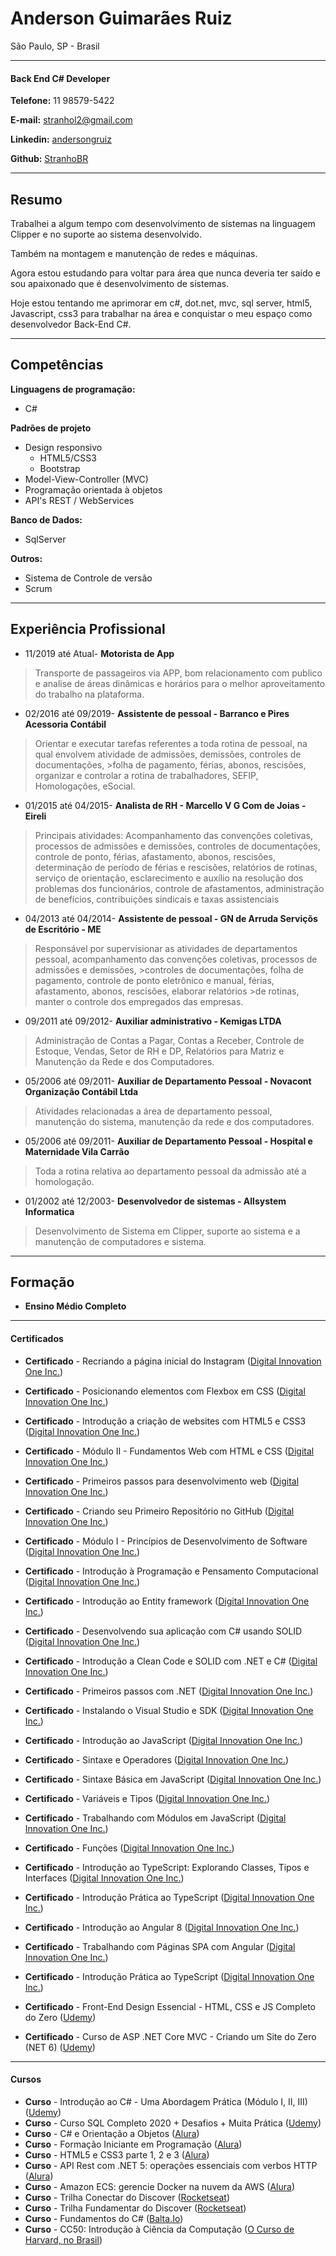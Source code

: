 # Anderson Guimarães Ruiz
>
São Paulo, SP - Brasil

---

#### Back End C# Developer

**Telefone:** 11 98579-5422

**E-mail:** [stranhol2@gmail.com](stranhol2@gmail.com)

**Linkedin:** [andersongruiz](https://www.linkedin.com/in/andersongruiz/)

**Github:** [StranhoBR](https://github.com/StranhoBR)


---

## Resumo

Trabalhei a algum tempo com desenvolvimento de sistemas na linguagem Clipper e no suporte ao sistema desenvolvido.

Também na montagem e manutenção de redes e máquinas.

Agora estou estudando para voltar para área que nunca deveria ter saído e sou apaixonado que é desenvolvimento de sistemas.

Hoje estou tentando me aprimorar em c#, dot.net, mvc, sql server, html5, Javascript, css3 para trabalhar na área e conquistar o meu espaço como desenvolvedor Back-End C#.

---

## Competências

**Linguagens de programação:**

* C#

**Padrões de projeto**

* Design responsivo
  * HTML5/CSS3
  * Bootstrap
* Model-View-Controller (MVC)
* Programação orientada à objetos
* API's REST / WebServices

**Banco de Dados:**

* SqlServer

**Outros:**

* Sistema de Controle de versão
* Scrum

---

## Experiência Profissional

* 11/2019 até Atual- **Motorista de App**
>Transporte de passageiros via APP, bom relacionamento com publico e analise de áreas dinâmicas e
>horários para o melhor aproveitamento do trabalho na plataforma.

* 02/2016 até 09/2019- **Assistente de pessoal - Barranco e Pires Acessoria Contábil**
>Orientar e executar tarefas referentes a toda rotina de pessoal, na qual envolvem atividade de admissões, demissões, controles de documentações, >folha de pagamento, férias, abonos, rescisões, organizar e controlar a rotina de trabalhadores, SEFIP, Homologações, eSocial.

* 01/2015 até 04/2015- **Analista de RH - Marcello V G Com de Joias - Eireli**
>Principais atividades: Acompanhamento das convenções coletivas, processos de admissões e
>demissões, controles de documentações, controle de ponto, férias, afastamento, abonos, rescisões,
>determinação de período de férias e rescisões, relatórios de rotinas, serviço de orientação,
>esclarecimento e auxílio na resolução dos problemas dos funcionários, controle de afastamentos,
>administração de benefícios, contribuições sindicais e taxas assistenciais

* 04/2013 até 04/2014- **Assistente de pessoal - GN de Arruda Serviçõs de Escritório - ME**
>Responsável por supervisionar as atividades de departamentos pessoal, acompanhamento das convenções coletivas, 
>processos de admissões e demissões, >controles de documentações, folha de pagamento, controle de ponto eletrônico 
>e manual, férias, afastamento, abonos, rescisões, elaborar relatórios >de rotinas, manter o controle dos empregados das empresas.

* 09/2011 até 09/2012- **Auxiliar administrativo - Kemigas LTDA**
>Administração de Contas a Pagar, Contas a Receber, Controle de Estoque, Vendas, Setor de RH e DP, 
>Relatórios para Matriz e Manutenção da Rede e dos Computadores.

* 05/2006 até 09/2011- **Auxiliar de Departamento Pessoal - Novacont Organização Contábil Ltda**
>Atividades relacionadas a área de departamento pessoal, manutenção do sistema, manutenção da
>rede e dos computadores.

* 05/2006 até 09/2011- **Auxiliar de Departamento Pessoal - Hospital e Maternidade Vila Carrão**
>Toda a rotina relativa ao departamento pessoal da admissão até a homologação.

* 01/2002 até 12/2003- **Desenvolvedor de sistemas - Allsystem Informatica**
>Desenvolvimento de Sistema em Clipper, suporte ao sistema e a manutenção de computadores e sistema.

---

## Formação

* **Ensino Médio Completo**

---
#### Certificados

* **Certificado** - Recriando a página inicial do Instagram ([Digital Innovation One Inc.](https://www.dio.me/certificate/6EC568F4))
* **Certificado** - Posicionando elementos com Flexbox em CSS ([Digital Innovation One Inc.](https://www.dio.me/certificate/118C36EF))
* **Certificado** - Introdução a criação de websites com HTML5 e CSS3 ([Digital Innovation One Inc.](https://www.dio.me/certificate/4A46B3A6))
* **Certificado** - Módulo II - Fundamentos Web com HTML e CSS ([Digital Innovation One Inc.](https://www.dio.me/certificate/BB73DEF6))
* **Certificado** - Primeiros passos para desenvolvimento web ([Digital Innovation One Inc.](https://www.dio.me/certificate/578A7890))
* **Certificado** - Criando seu Primeiro Repositório no GitHub ([Digital Innovation One Inc.](https://www.dio.me/certificate/31AA49A4))
* **Certificado** - Módulo I - Princípios de Desenvolvimento de Software ([Digital Innovation One Inc.](https://www.dio.me/certificate/74A49111))
* **Certificado** - Introdução à Programação e Pensamento Computacional ([Digital Innovation One Inc.](https://www.dio.me/certificate/0CB3729A))
* **Certificado** - Introdução ao Entity framework ([Digital Innovation One Inc.](https://www.dio.me/certificate/E0EC7160))
* **Certificado** - Desenvolvendo sua aplicação com C# usando SOLID ([Digital Innovation One Inc.](https://www.dio.me/certificate/75C61B7B))
* **Certificado** - Introdução a Clean Code e SOLID com .NET e C# ([Digital Innovation One Inc.](https://www.dio.me/certificate/A0FAE364))
* **Certificado** - Primeiros passos com .NET ([Digital Innovation One Inc.](https://www.dio.me/certificate/B0824FC5))
* **Certificado** - Instalando o Visual Studio e SDK ([Digital Innovation One Inc.](https://www.dio.me/certificate/718552C7))
* **Certificado** - Introdução ao JavaScript ([Digital Innovation One Inc.](https://www.dio.me/certificate/CA4C4B40))
* **Certificado** - Sintaxe e Operadores ([Digital Innovation One Inc.](https://www.dio.me/certificate/87B6A4E5))
* **Certificado** - Sintaxe Básica em JavaScript ([Digital Innovation One Inc.](https://www.dio.me/certificate/AACCBE9C))
* **Certificado** - Variáveis e Tipos ([Digital Innovation One Inc.](https://www.dio.me/certificate/375ED188))
* **Certificado** - Trabalhando com Módulos em JavaScript ([Digital Innovation One Inc.](https://www.dio.me/certificate/035B2EE8))
* **Certificado** - Funções ([Digital Innovation One Inc.](https://www.dio.me/certificate/DD383A53))
* **Certificado** - Introdução ao TypeScript: Explorando Classes, Tipos e Interfaces ([Digital Innovation One Inc.](https://www.dio.me/certificate/0A6F5A6A))
* **Certificado** - Introdução Prática ao TypeScript ([Digital Innovation One Inc.](https://www.dio.me/certificate/84666BB3))
* **Certificado** - Introdução ao Angular 8 ([Digital Innovation One Inc.](https://www.dio.me/certificate/7641D7B7))
* **Certificado** - Trabalhando com Páginas SPA com Angular ([Digital Innovation One Inc.](https://www.dio.me/certificate/DB553673))
* **Certificado** - Introdução Prática ao TypeScript ([Digital Innovation One Inc.](https://www.dio.me/certificate/84666BB3))

* **Certificado** - Front-End Design Essencial - HTML, CSS e JS Completo do Zero ([Udemy](https://www.udemy.com/certificate/UC-b6347a63-55d2-4250-874a-b0abdb97438e/))
* **Certificado** - Curso de ASP .NET Core MVC - Criando um Site do Zero (NET 6) ([Udemy](https://www.udemy.com/certificate/UC-b1dbe5ef-4adc-4631-9a4e-6eb25af6e017/))

---
#### Cursos

* **Curso** - Introdução ao C# - Uma Abordagem Prática (Módulo I, II, III) ([Udemy](https://www.udemy.com/))
* **Curso** - Curso SQL Completo 2020 + Desafios + Muita Prática ([Udemy](https://www.udemy.com/))
* **Curso** - C# e Orientação a Objetos ([Alura](https://www.alura.com.br/))
* **Curso** - Formação Iniciante em Programação ([Alura](https://www.alura.com.br/))
* **Curso** - HTML5 e CSS3 parte 1, 2 e 3 ([Alura](https://www.alura.com.br/))
* **Curso** - API Rest com .NET 5: operações essenciais com verbos HTTP ([Alura](https://www.alura.com.br/))
* **Curso** - Amazon ECS: gerencie Docker na nuvem da AWS ([Alura](https://www.alura.com.br/))
* **Curso** - Trilha Conectar do Discover ([Rocketseat](https://www.rocketseat.com.br/))
* **Curso** - Trilha Fundamentar do Discover ([Rocketseat](https://www.rocketseat.com.br/))
* **Curso** - Fundamentos do C# ([Balta.Io](https://balta.io/))
* **Curso** - CC50: Introdução à Ciência da Computação ([O Curso de Harvard, no Brasil](https://ead.napratica.org.br/enrollments/7277921/courses/84414))




